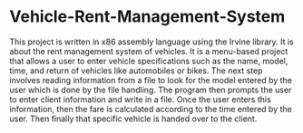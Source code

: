# Vehicle-Rent-Management-System
This project is written in x86 assembly language using the Irvine library. It is about the rent management system of vehicles. It is a menu-based project that allows a user to enter vehicle specifications such as the name, model, time, and return of vehicles like automobiles or bikes. The next step involves reading information from a file to look for the model entered by the user which is done by the file handling. The program then prompts the user to enter client information and write in a file. Once the user enters this information, then the fare is calculated according to the time entered by the user. Then finally that specific vehicle is handed over to the client.
